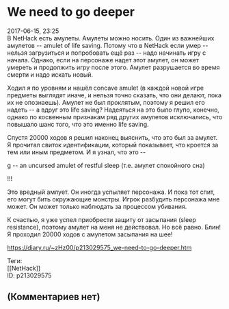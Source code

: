 We need to go deeper
====================

  
2017-06-15, 23:25  
 В NetHack есть амулеты. Амулеты можно носить. Один из важнейших амулетов -- amulet of life saving. Потому что в NetHack если умер -- нельзя загрузиться и попробовать ещё раз -- надо начинать игру с начала. Однако, если на персонаже надет этот амулет, он может умереть и продолжить игру после этого. Амулет разрушается во время смерти и надо искать новый.   
   
 Ходил я по уровням и нашёл concave amulet (в каждой новой игре предметы выглядят иначе, и нельзя точно сказать, что они делают, пока их не опознаешь). Амулет не был проклятым, поэтому я решил его надеть -- а вдруг это life saving? Надеяться на это было глупо, конечно, однако по косвенным признакам ряд других амулетов исключались, что повышало шанс того, что это именно life saving.   
   
 Спустя 20000 ходов я решил наконец выяснить, что это был за амулет. Я прочитал свиток идентификации, который показывает, что кроется за тем или иным предметом. И я узнал, что это --   
   
 g -- an uncursed amulet of restful sleep (т.е. амулет спокойного сна)   
   
 !!!   
   
 Это вредный амлует. Он иногда успыляет персонажа. И пока тот спит, его могут бить окружающие монстры. Игрок разбудить персонажа мне может. Он может только наблюдать за процессом убивания.   
   
 К счастью, я уже успел приобрести защиту от засыпания (sleep resistance), поэтому амулет на меня не действовал. Но всё равно. Блин! Я проходил 20000 ходов с амулетом засыпания на шее!   
  
<https://diary.ru/~zHz00/p213029575_we-need-to-go-deeper.htm>  
  
Теги:  
[[NetHack]]  
ID: p213029575  


(Комментариев нет)
------------------